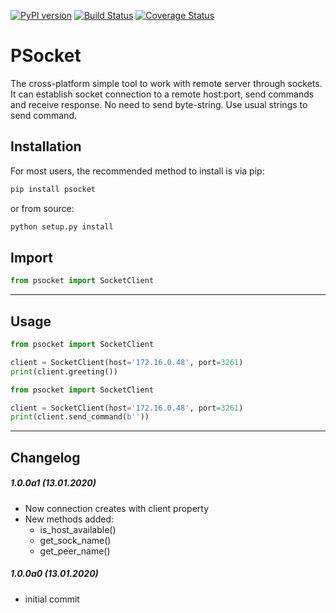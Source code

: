 [![PyPI version](https://badge.fury.io/py/psocket.svg)](https://badge.fury.io/py/psocket)
[![Build Status](https://travis-ci.org/c-pher/PSocket.svg?branch=master)](https://travis-ci.org/c-pher/PSocket)
[![Coverage Status](https://coveralls.io/repos/github/c-pher/PSocket/badge.svg?branch=master)](https://coveralls.io/github/c-pher/PSocket?branch=master)


# PSocket
The cross-platform simple tool to work with remote server through sockets. 
It can establish socket connection to a remote host:port, send commands and receive response.
No need to send byte-string. Use usual strings to send command.

## Installation
For most users, the recommended method to install is via pip:
```cmd
pip install psocket
```

or from source:

```cmd
python setup.py install
```

## Import
```python
from psocket import SocketClient
```
---
## Usage
```python
from psocket import SocketClient

client = SocketClient(host='172.16.0.48', port=3261)
print(client.greeting())
```
```python
from psocket import SocketClient

client = SocketClient(host='172.16.0.48', port=3261)
print(client.send_command(b''))
```

---

## Changelog
##### 1.0.0a1 (13.01.2020)
- Now connection creates with client property
- New methods added:
    - is_host_available() 
    - get_sock_name()
    - get_peer_name()

##### 1.0.0a0 (13.01.2020)
- initial commit
